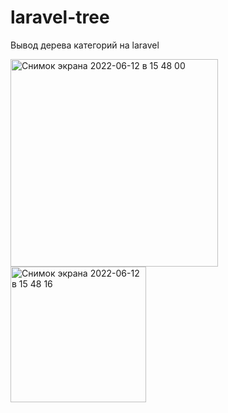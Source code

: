 # laravel-tree
Вывод дерева категорий на laravel

<img width="332" alt="Снимок экрана 2022-06-12 в 15 48 00" src="https://user-images.githubusercontent.com/5227819/173233987-51bc80e7-1a59-4b12-9c74-ed5012f43647.png">
<img width="217" alt="Снимок экрана 2022-06-12 в 15 48 16" src="https://user-images.githubusercontent.com/5227819/173233991-228a36f8-59d4-4e1a-9c59-dad679d3b4d2.png">
